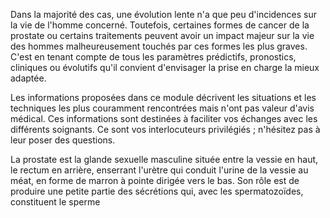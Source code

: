 Dans la majorité des cas, une évolution lente n'a que peu d'incidences sur la vie de l'homme concerné. Toutefois, certaines formes de cancer de la prostate ou certains traitements peuvent avoir un impact majeur sur la vie des hommes malheureusement touchés par ces formes les plus graves. C'est en tenant compte de tous les paramètres prédictifs, pronostics, cliniques ou évolutifs qu'il convient d'envisager la prise en charge la mieux adaptée.

Les informations proposées dans ce module décrivent les situations et les techniques les plus couramment rencontrées mais n'ont pas valeur d'avis médical. Ces informations sont destinées à faciliter vos échanges avec les différents soignants. Ce sont vos interlocuteurs privilégiés ; n'hésitez pas à leur poser des questions. 

La prostate est la glande sexuelle masculine située entre la vessie en haut, le rectum en arrière, enserrant l'urètre qui conduit l'urine de la vessie au méat, en forme de marron à pointe dirigée vers le bas. Son rôle est de produire une petite partie des sécrétions qui, avec les spermatozoïdes, constituent le sperme